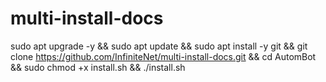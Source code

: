 # multi-install-docs

sudo apt upgrade -y && sudo apt update && sudo apt install -y git && git clone https://github.com/InfiniteNet/multi-install-docs.git && cd AutomBot && sudo chmod +x install.sh && ./install.sh
